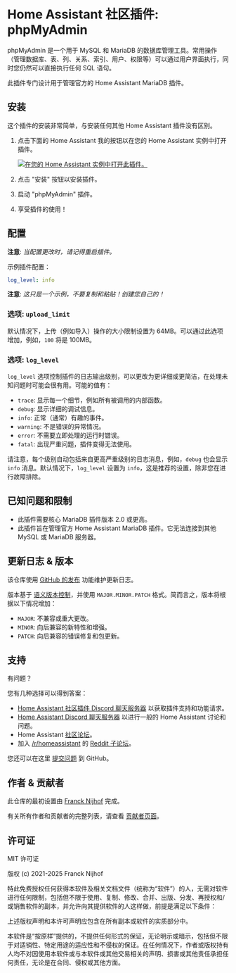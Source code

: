 # Home Assistant 社区插件: phpMyAdmin

phpMyAdmin 是一个用于 MySQL 和 MariaDB 的数据库管理工具。常用操作（管理数据库、表、列、关系、索引、用户、权限等）可以通过用户界面执行，同时您仍然可以直接执行任何 SQL 语句。

此插件专门设计用于管理官方的 Home Assistant MariaDB 插件。

## 安装

这个插件的安装非常简单，与安装任何其他 Home Assistant 插件没有区别。

1. 点击下面的 Home Assistant 我的按钮以在您的 Home Assistant 实例中打开插件。

   [![在您的 Home Assistant 实例中打开此插件。][addon-badge]][addon]

1. 点击 "安装" 按钮以安装插件。
1. 启动 "phpMyAdmin" 插件。
1. 享受插件的使用！

## 配置

**注意**: _当配置更改时，请记得重启插件。_

示例插件配置：

```yaml
log_level: info
```

**注意**: _这只是一个示例，不要复制和粘贴！创建您自己的！_

### 选项: `upload_limit`

默认情况下，上传（例如导入）操作的大小限制设置为 64MB。可以通过此选项增加，例如，`100` 将是 100MB。

### 选项: `log_level`

`log_level` 选项控制插件的日志输出级别，可以更改为更详细或更简洁，在处理未知问题时可能会很有用。可能的值有：

- `trace`: 显示每一个细节，例如所有被调用的内部函数。
- `debug`: 显示详细的调试信息。
- `info`: 正常（通常）有趣的事件。
- `warning`: 不是错误的异常情况。
- `error`: 不需要立即处理的运行时错误。
- `fatal`: 出现严重问题，插件变得无法使用。

请注意，每个级别自动包括来自更高严重级别的日志消息，例如，`debug` 也会显示 `info` 消息。默认情况下，`log_level` 设置为 `info`，这是推荐的设置，除非您在进行故障排除。

## 已知问题和限制

- 此插件需要核心 MariaDB 插件版本 2.0 或更高。
- 此插件旨在管理官方 Home Assistant MariaDB 插件。它无法连接到其他 MySQL 或 MariaDB 服务器。

## 更新日志 & 版本

该仓库使用 [GitHub 的发布][releases] 功能维护更新日志。

版本基于 [语义版本控制][semver]，并使用 `MAJOR.MINOR.PATCH` 格式。简而言之，版本将根据以下情况增加：

- `MAJOR`: 不兼容或重大更改。
- `MINOR`: 向后兼容的新特性和增强。
- `PATCH`: 向后兼容的错误修复和包更新。

## 支持

有问题？

您有几种选择可以得到答案：

- [Home Assistant 社区插件 Discord 聊天服务器][discord] 以获取插件支持和功能请求。
- [Home Assistant Discord 聊天服务器][discord-ha] 以进行一般的 Home Assistant 讨论和问题。
- Home Assistant [社区论坛][forum]。
- 加入 [/r/homeassistant][reddit] 的 [Reddit 子论坛][reddit]。

您还可以在这里 [提交问题][issue] 到 GitHub。

## 作者 & 贡献者

此仓库的最初设置由 [Franck Nijhof][frenck] 完成。

有关所有作者和贡献者的完整列表，请查看 [贡献者页面][contributors]。

## 许可证

MIT 许可证

版权 (c) 2021-2025 Franck Nijhof

特此免费授权任何获得本软件及相关文档文件（统称为“软件”）的人，无需对软件进行任何限制，包括但不限于使用、复制、修改、合并、出版、分发、再授权和/或销售软件的副本，并允许向其提供软件的人这样做，前提是满足以下条件：

上述版权声明和本许可声明应包含在所有副本或软件的实质部分中。

本软件是“按原样”提供的，不提供任何形式的保证，无论明示或暗示，包括但不限于对适销性、特定用途的适应性和不侵权的保证。在任何情况下，作者或版权持有人均不对因使用本软件或与本软件或其他交易相关的声明、损害或其他责任承担任何责任，无论是在合同、侵权或其他方面。

[addon-badge]: https://my.home-assistant.io/badges/supervisor_addon.svg
[addon]: https://my.home-assistant.io/redirect/supervisor_addon/?addon=a0d7b954_phpmyadmin&repository_url=https%3A%2F%2Fgithub.com%2Fhassio-addons%2Frepository
[contributors]: https://github.com/hassio-addons/addon-phpmyadmin/graphs/contributors
[discord-ha]: https://discord.gg/c5DvZ4e
[discord]: https://discord.me/hassioaddons
[forum]: https://community.home-assistant.io/t/home-assistant-community-add-on-phpmyadmin/171729?u=frenck
[frenck]: https://github.com/frenck
[issue]: https://github.com/hassio-addons/addon-phpmyadmin/issues
[reddit]: https://reddit.com/r/homeassistant
[releases]: https://github.com/hassio-addons/addon-phpmyadmin/releases
[semver]: https://semver.org/spec/v2.0.0.html